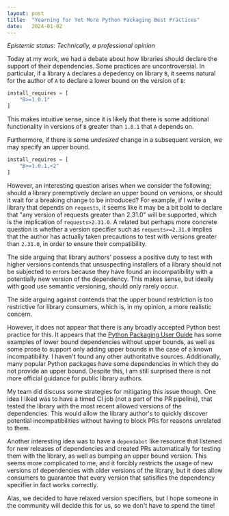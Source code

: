 ```yaml
---
layout: post
title:  "Yearning for Yet More Python Packaging Best Practices"
date:   2024-01-02
---
```

_Epistemic status: Technically, a professional opinion_

Today at my work, we had a debate about how libraries should declare the support of their dependencies. Some practices are uncontroversial. In particular, if a library `A` declares a depedency on library `B`, it seems natural for the author of `A` to declare a lower bound on the version of `B`:

```python
install_requires = [
    "B>=1.0.1"
]
```

This makes intuitive sense, since it is likely that there is some additional functionality in versions of `B` greater than `1.0.1` that `A` depends on.

Furthermore, if there is some _undesired_ change in a subsequent version, we may specify an upper bound.

```python
install_requires = [
    "B>=1.0.1,<2"
]
```

However, an interesting question arises when we consider the following; should a library preemptively declare an upper bound on versions, or should it wait for a breaking change to be introduced? For example, if I write a library that depends on `requests`, it seems like it may be a bit bold to declare that "any version of requests greater than 2.31.0" will be supported, which is the implication of `requests>2.31.0`. A related but perhaps more concrete question is whether a version specifier such as `requests>=2.31.0` implies that the author has actually taken precautions to test with versions greater than `2.31.0`, in order to ensure their compatibility.

The side arguing that library authors' possess a positive duty to test with higher versions contends that unsuspecting installers of a library should not be subjected to errors because they have found an incompatibility with a potentially new version of the dependency. This makes sense, but ideally with good use semantic versioning, should only rarely occur.

The side arguing against contends that the upper bound restriction is too restrictive for library consumers, which is, in my opinion, a more realistic concern.

However, it does not appear that there is any broadly accepted Python best practice for this. It appears that the [Python Packaging User Guide](https://packaging.python.org/en/latest/discussions/install-requires-vs-requirements/) has some examples of lower bound dependencies without upper bounds, as well as some prose to support only adding upper bounds in the case of a known incompatibility. I haven't found any other authoritative sources. Additionally, many popular Python packages have some dependencies in which they do not provide an upper bound. Despite this, I am still surprised there is not more official guidance for public library authors.

My team did discuss some strategies for mitigating this issue though. One idea I liked was to have a timed CI job (not a part of the PR pipeline), that tested the library with the most recent allowed versions of the dependencies. This would allow the library author's to quickly discover potential incompatibilities without having to block PRs for reasons unrelated to them.

Another interesting idea was to have a `dependabot` like resource that listened for new releases of dependencies and created PRs automatically for testing them with the library, as well as bumping an upper bound version. This seems more complicated to me, and it forcibly restricts the usage of new versions of dependencies with older versions of the library, but it does allow consumers to guarantee that every version that satisifies the dependency specifier in fact works correctly.

Alas, we decided to have relaxed version specifiers, but I hope someone in the community will decide this for us, so we don't have to spend the time!